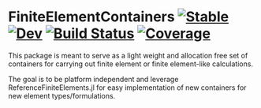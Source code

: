 # FiniteElementContainers [![Stable](https://img.shields.io/badge/docs-stable-blue.svg)](https://cthonios.github.io/FiniteElementContainers.jl/stable/) [![Dev](https://img.shields.io/badge/docs-dev-blue.svg)](https://cthonios.github.io/FiniteElementContainers.jl/dev/) [![Build Status](https://github.com/Cthonios/FiniteElementContainers.jl/actions/workflows/CI.yml/badge.svg?branch=main)](https://github.com/Cthonios/FiniteElementContainers.jl/actions/workflows/CI.yml?query=branch%3Amain) [![Coverage](https://codecov.io/gh/Cthonios/FiniteElementContainers.jl/branch/main/graph/badge.svg)](https://codecov.io/gh/Cthonios/FiniteElementContainers.jl)

This package is meant to serve as a light weight and allocation free set of containers for carrying out finite element or finite element-like calculations.

The goal is to be platform independent and leverage ReferenceFiniteElements.jl for easy implementation of new containers for new element types/formulations.

